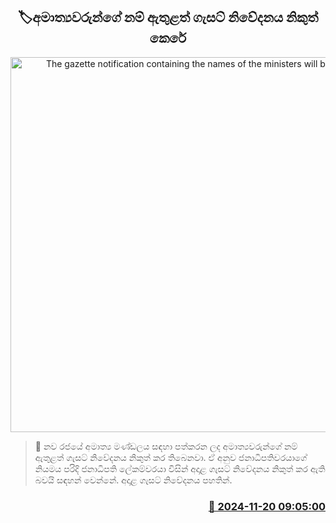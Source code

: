 <p align='center'><b><h2 align='center' title='The gazette notification containing the names of the ministers will be issued'>🏷අමාත්‍යවරුන්ගේ නම් ඇතුළත් ගැසට් නිවේදනය නිකුත් කෙරේ</h2></b></p>
<p align='center'><img src='https://helakuru.sgp1.cdn.digitaloceanspaces.com/esana/images/lib/president-secretary-office-new.jpg' width='600' alt='The gazette notification containing the names of the ministers will be issued'></p>

>📝 නව රජයේ අමාත්‍ය මණ්ඩලය සඳහා පත්කරන ලද අමාත්‍යවරුන්ගේ නම් ඇතුළත් ගැසට් නිවේදනය නිකුත් කර තිබෙනවා.
ඒ අනුව ජනාධිපතිවරයාගේ නියමය පරිදි ජනාධිපති ලේකම්වරයා විසින් අදාළ ගැසට් නිවේදනය නිකුත් කර ඇති බවයි සඳහන් වෙන්නේ.
අදාළ ගැසට් නිවේදනය පහතින්. 


<h3 align='right'><a href='https://www.helakuru.lk/esana/p/105260/'>📅 2024-11-20 09:05:00</a></h3>
